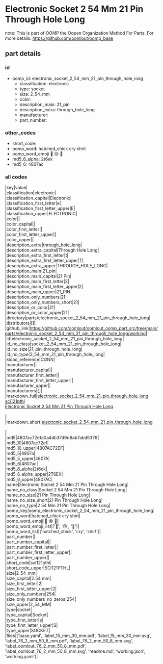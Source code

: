 # Electronic Socket 2 54 Mm 21 Pin Through Hole Long  

note: This is part of OOMP the Oopen Organization Method For Parts. For more details: https://github.com/oomlout/oomp_base

##  part details





### id
* oomp_id: electronic_socket_2_54_mm_21_pin_through_hole_long
  * classification: electronic
  * type: socket
  * size: 2_54_mm
  * color: 
  * description_main: 21_pin
  * description_extra: through_hole_long
  * manufacturer: 
  * part_number: 

### other_codes
* short_code: 
* oomp_word: hatched_chick cry shirt
* oomp_word_emoji :hatched_chick: :cry: :shirt:
* md5_6_alpha: 2t6ek
* md5_6: 4807ac

### all codes 
|key|value|  
|classification|electronic|  
|classification_capital|Electronic|  
|classification_first_letter|e|  
|classification_first_letter_upper|E|  
|classification_upper|ELECTRONIC|  
|color||  
|color_capital||  
|color_first_letter||  
|color_first_letter_upper||  
|color_upper||  
|description_extra|through_hole_long|  
|description_extra_capital|Through Hole Long|  
|description_extra_first_letter|t|  
|description_extra_first_letter_upper|T|  
|description_extra_upper|THROUGH_HOLE_LONG|  
|description_main|21_pin|  
|description_main_capital|21 Pin|  
|description_main_first_letter|2|  
|description_main_first_letter_upper|2|  
|description_main_upper|21_PIN|  
|description_only_numbers|21|  
|description_only_numbers_short|21|  
|description_or_color|21|  
|description_or_color_upper|21|  
|directory|parts/electronic_socket_2_54_mm_21_pin_through_hole_long|  
|distributors|[]|  
|github_link|https://github.com/oomlout/oomlout_oomp_part_src/tree/main/parts/electronic_socket_2_54_mm_21_pin_through_hole_long/working|  
|id|electronic_socket_2_54_mm_21_pin_through_hole_long|  
|id_no_class|socket_2_54_mm_21_pin_through_hole_long|  
|id_no_size|21_pin_through_hole_long|  
|id_no_type|2_54_mm_21_pin_through_hole_long|  
|kicad_reference|CONN|  
|manufacturer||  
|manufacturer_capital||  
|manufacturer_first_letter||  
|manufacturer_first_letter_upper||  
|manufacturer_upper||  
|manufacturers|[]|  
|markdown_full|[electronic_socket_2_54_mm_21_pin_through_hole_long](https://github.com/oomlout/oomlout_oomp_part_src/tree/main/parts/electronic_socket_2_54_mm_21_pin_through_hole_long/working)<br>[sci121pthl](https://github.com/oomlout/oomlout_oomp_part_src/tree/main/parts/electronic_socket_2_54_mm_21_pin_through_hole_long/working)<br>[Electronic Socket 2 54 Mm 21 Pin Through Hole Long](https://github.com/oomlout/oomlout_oomp_part_src/tree/main/parts/electronic_socket_2_54_mm_21_pin_through_hole_long/working)<br><br>|  
|markdown_short|[electronic_socket_2_54_mm_21_pin_through_hole_long](https://github.com/oomlout/oomlout_oomp_part_src/tree/main/parts/electronic_socket_2_54_mm_21_pin_through_hole_long/working)<br><br>|  
|md5|4807ac72efa0a4db37d9d9ab7abd5379|  
|md5_10|4807ac72ef|  
|md5_10_upper|4807AC72EF|  
|md5_5|4807a|  
|md5_5_upper|4807A|  
|md5_6|4807ac|  
|md5_6_alpha|2t6ek|  
|md5_6_alpha_upper|2T6EK|  
|md5_6_upper|4807AC|  
|name|Electronic Socket 2 54 Mm 21 Pin Through Hole Long|  
|name_no_class|Socket 2 54 Mm 21 Pin Through Hole Long|  
|name_no_size|21 Pin Through Hole Long|  
|name_no_size_short|21 Pin Through Hole Long|  
|name_no_type|2 54 Mm 21 Pin Through Hole Long|  
|oomp_key|oomp_electronic_socket_2_54_mm_21_pin_through_hole_long|  
|oomp_word|hatched_chick cry shirt|  
|oomp_word_emoji|:hatched_chick: :cry: :shirt:|  
|oomp_word_emoji_list|[':hatched_chick:', ':cry:', ':shirt:']|  
|oomp_word_list|['hatched_chick', 'cry', 'shirt']|  
|part_number||  
|part_number_capital||  
|part_number_first_letter||  
|part_number_first_letter_upper||  
|part_number_upper||  
|short_code|sci121pthl|  
|short_code_upper|SCI121PTHL|  
|size|2_54_mm|  
|size_capital|2.54 mm|  
|size_first_letter|2|  
|size_first_letter_upper|2|  
|size_only_numbers|254|  
|size_only_numbers_no_zeros|254|  
|size_upper|2_54_MM|  
|type|socket|  
|type_capital|Socket|  
|type_first_letter|s|  
|type_first_letter_upper|S|  
|type_upper|SOCKET|  
|files|['base.yaml', 'label_15_mm_30_mm.pdf', 'label_15_mm_30_mm.svg', 'label_76_2_mm_50_8_mm.pdf', 'label_76_2_mm_50_8_mm.svg', 'label_oomlout_76_2_mm_50_8_mm.pdf', 'label_oomlout_76_2_mm_50_8_mm.svg', 'readme.md', 'working.json', 'working.yaml']|  
